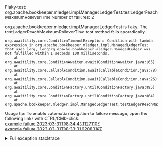         
Flaky-test: org.apache.bookkeeper.mledger.impl.ManagedLedgerTest.testLedgerReachMaximumRolloverTime
Number of failures: 2

org.apache.bookkeeper.mledger.impl.ManagedLedgerTest is flaky. The testLedgerReachMaximumRolloverTime test method fails sporadically.

```
org.awaitility.core.ConditionTimeoutException: Condition with lambda expression in org.apache.bookkeeper.mledger.impl.ManagedLedgerTest that uses long, longorg.apache.bookkeeper.mledger.ManagedLedger was not fulfilled within 1 seconds 100 milliseconds.
	at org.awaitility.core.ConditionAwaiter.await(ConditionAwaiter.java:165)
	at org.awaitility.core.CallableCondition.await(CallableCondition.java:78)
	at org.awaitility.core.CallableCondition.await(CallableCondition.java:26)
	at org.awaitility.core.ConditionFactory.until(ConditionFactory.java:895)
	at org.awaitility.core.ConditionFactory.until(ConditionFactory.java:864)
	at org.apache.bookkeeper.mledger.impl.ManagedLedgerTest.testLedgerReachMaximumRolloverTime(ManagedLedgerTest.java:3110)
```

Usage tip: To enable automatic navigation to failure message, open the following links with CTRL/CMD-click.  
[example failure 2023-03-31T08:34:43.1127110Z](https://github.com/apache/pulsar/actions/runs/4572796692/jobs/8072449598#step:8:20255)  
[example failure 2023-03-31T08:33:31.6208316Z](https://github.com/apache/pulsar/actions/runs/4572796692/jobs/8072449598#step:8:20013)  


<details>
<summary>Full exception stacktrace</summary>
<code><pre>
org.awaitility.core.ConditionTimeoutException: Condition with lambda expression in org.apache.bookkeeper.mledger.impl.ManagedLedgerTest that uses long, longorg.apache.bookkeeper.mledger.ManagedLedger was not fulfilled within 1 seconds 100 milliseconds.
	at org.awaitility.core.ConditionAwaiter.await(ConditionAwaiter.java:165)
	at org.awaitility.core.CallableCondition.await(CallableCondition.java:78)
	at org.awaitility.core.CallableCondition.await(CallableCondition.java:26)
	at org.awaitility.core.ConditionFactory.until(ConditionFactory.java:895)
	at org.awaitility.core.ConditionFactory.until(ConditionFactory.java:864)
	at org.apache.bookkeeper.mledger.impl.ManagedLedgerTest.testLedgerReachMaximumRolloverTime(ManagedLedgerTest.java:3110)
	at java.base/jdk.internal.reflect.NativeMethodAccessorImpl.invoke0(Native Method)
	at java.base/jdk.internal.reflect.NativeMethodAccessorImpl.invoke(NativeMethodAccessorImpl.java:62)
	at java.base/jdk.internal.reflect.DelegatingMethodAccessorImpl.invoke(DelegatingMethodAccessorImpl.java:43)
	at java.base/java.lang.reflect.Method.invoke(Method.java:566)
	at org.testng.internal.MethodInvocationHelper.invokeMethod(MethodInvocationHelper.java:132)
	at org.testng.internal.InvokeMethodRunnable.runOne(InvokeMethodRunnable.java:45)
	at org.testng.internal.InvokeMethodRunnable.call(InvokeMethodRunnable.java:73)
	at org.testng.internal.InvokeMethodRunnable.call(InvokeMethodRunnable.java:11)
	at java.base/java.util.concurrent.FutureTask.run(FutureTask.java:264)
	at java.base/java.util.concurrent.ThreadPoolExecutor.runWorker(ThreadPoolExecutor.java:1128)
	at java.base/java.util.concurrent.ThreadPoolExecutor$Worker.run(ThreadPoolExecutor.java:628)
	at java.base/java.lang.Thread.run(Thread.java:829)

</pre></code>
</details>

